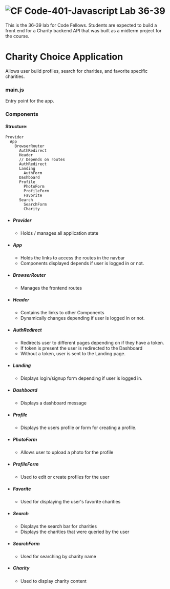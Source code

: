 ![CF](https://camo.githubusercontent.com/70edab54bba80edb7493cad3135e9606781cbb6b/687474703a2f2f692e696d6775722e636f6d2f377635415363382e706e67) Code-401-Javascript Lab 36-39
===
This is the 36-39 lab for Code Fellows. Students are expected to build a front end for a Charity backend API that was built as a midterm project for the course.

# Charity Choice Application

Allows user build profiles, search for charities, and favorite specific charities.

### main.js

Entry point for the app.

### Components

#### Structure:
```
Provider
  App
    BrowserRouter
      AuthRedirect
      Header
      // Depends on routes
      AuthRedirect
      Landing
        AuthForm
      Dashboard
      Profile
        PhotoForm
        ProfileForm
        Favorite
      Search
        SearchForm
        Charity
```
  * ##### Provider
    * Holds / manages all application state
  * ##### App
    * Holds the links to access the routes in the navbar
    * Components displayed depends if user is logged in or not.
  * ##### BrowserRouter
    * Manages the frontend routes
  * ##### Header
    * Contains the links to other Components
    * Dynamically changes depending if user is logged in or not.
  * ##### AuthRedirect
    * Redirects user to different pages depending on if they have a token.
    * If token is present the user is redirected to the Dashboard
    * Without a token, user is sent to the Landing page.
  * ##### Landing
    * Displays login/signup form depending if user is logged in.
  * ##### Dashboard
    * Displays a dashboard message
  * ##### Profile
    * Displays the users profile or form for creating a profile.
  * ##### PhotoForm
    * Allows user to upload a photo for the profile
  * ##### ProfileForm
    * Used to edit or create profiles for the user
  * ##### Favorite
    * Used for displaying the user's favorite charities
  * ##### Search
    * Displays the search bar for charities
    * Displays the charities that were queried by the user
  * ##### SearchForm
    * Used for searching by charity name
  * ##### Charity
    * Used to display charity content
